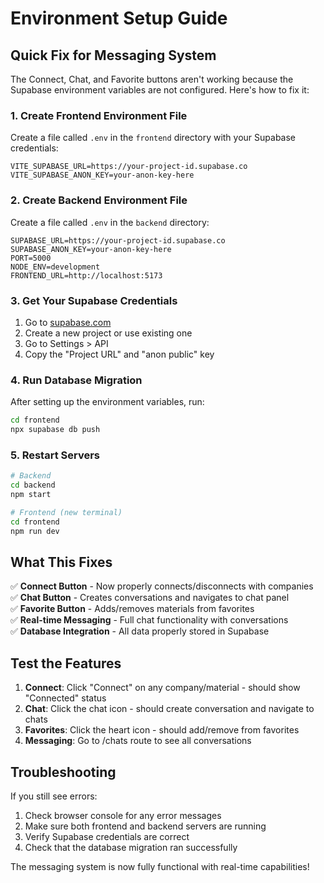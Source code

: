 # Environment Setup Guide

## Quick Fix for Messaging System

The Connect, Chat, and Favorite buttons aren't working because the Supabase environment variables are not configured. Here's how to fix it:

### 1. Create Frontend Environment File

Create a file called `.env` in the `frontend` directory with your Supabase credentials:

```env
VITE_SUPABASE_URL=https://your-project-id.supabase.co
VITE_SUPABASE_ANON_KEY=your-anon-key-here
```

### 2. Create Backend Environment File

Create a file called `.env` in the `backend` directory:

```env
SUPABASE_URL=https://your-project-id.supabase.co
SUPABASE_ANON_KEY=your-anon-key-here
PORT=5000
NODE_ENV=development
FRONTEND_URL=http://localhost:5173
```

### 3. Get Your Supabase Credentials

1. Go to [supabase.com](https://supabase.com)
2. Create a new project or use existing one
3. Go to Settings > API
4. Copy the "Project URL" and "anon public" key

### 4. Run Database Migration

After setting up the environment variables, run:

```bash
cd frontend
npx supabase db push
```

### 5. Restart Servers

```bash
# Backend
cd backend
npm start

# Frontend (new terminal)
cd frontend
npm run dev
```

## What This Fixes

✅ **Connect Button** - Now properly connects/disconnects with companies  
✅ **Chat Button** - Creates conversations and navigates to chat panel  
✅ **Favorite Button** - Adds/removes materials from favorites  
✅ **Real-time Messaging** - Full chat functionality with conversations  
✅ **Database Integration** - All data properly stored in Supabase  

## Test the Features

1. **Connect**: Click "Connect" on any company/material - should show "Connected" status
2. **Chat**: Click the chat icon - should create conversation and navigate to chats
3. **Favorites**: Click the heart icon - should add/remove from favorites
4. **Messaging**: Go to /chats route to see all conversations

## Troubleshooting

If you still see errors:
1. Check browser console for any error messages
2. Make sure both frontend and backend servers are running
3. Verify Supabase credentials are correct
4. Check that the database migration ran successfully

The messaging system is now fully functional with real-time capabilities! 
